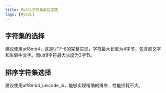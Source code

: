```yaml
---
title: MySQL字符集最佳实践
tags: [MySQL]
---
```


## 字符集的选择

建议使用utf8mb4，这是UTF-8的完整实现，字符最大长度为4字节，包含颜文字和生僻中文字。而utf8字符最大长度为3字节。

## 排序字符集选择

建议使用utf8mb4_unicode_ci，能够实现精确的排序，性能损耗不大。